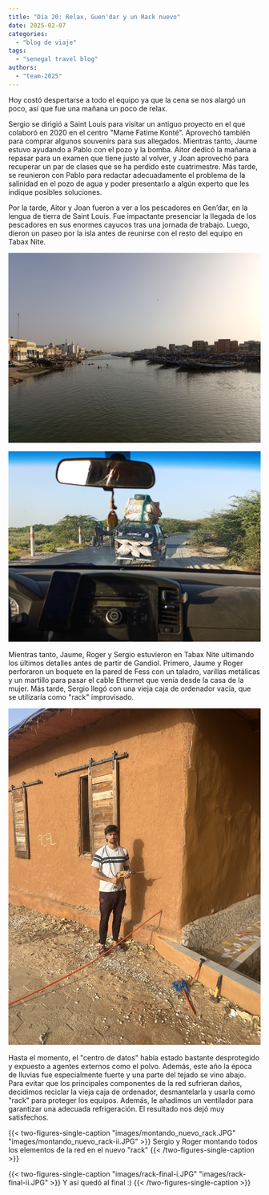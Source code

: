 ```yaml
---
title: "Día 20: Relax, Guen'dar y un Rack nuevo"  
date: 2025-02-07
categories:  
  - "blog de viaje"  
tags:  
  - "senegal travel blog"
authors:  
  - "team-2025"  
---
```


Hoy costó despertarse a todo el equipo ya que la cena se nos alargó un poco, así que fue una mañana un poco de relax.

Sergio se dirigió a Saint Louis para visitar un antiguo proyecto en el que colaboró en 2020 en el centro "Mame Fatime Konté". Aprovechó también para comprar algunos souvenirs para sus allegados. Mientras tanto, Jaume estuvo ayudando a Pablo con el pozo y la bomba. Aitor dedicó la mañana a repasar para un examen que tiene justo al volver, y Joan aprovechó para recuperar un par de clases que se ha perdido este cuatrimestre. Más tarde, se reunieron con Pablo para redactar adecuadamente el problema de la salinidad en el pozo de agua y poder presentarlo a algún experto que les indique posibles soluciones.

Por la tarde, Aitor y Joan fueron a ver a los pescadores en Gen’dar, en la lengua de tierra de Saint Louis. Fue impactante presenciar la llegada de los pescadores en sus enormes cayucos tras una jornada de trabajo. Luego, dieron un paseo por la isla antes de reunirse con el resto del equipo en Tabax Nite.

![Guendar](images/guendar.jpg "Gendar es el barrio donde trabajan los pescadores en Saint Louis")

![Coche con maletero abierto y hasta arriba de sacos](images/coche_petado.jpg "Los coches a veces desafían la ley de la gravedad en Senegal")

Mientras tanto, Jaume, Roger y Sergio estuvieron en Tabax Nite ultimando los últimos detalles antes de partir de Gandiol. Primero, Jaume y Roger perforaron un boquete en la pared de Fess con un taladro, varillas metálicas y un martillo para pasar el cable Ethernet que venía desde la casa de la mujer. Más tarde, Sergio llegó con una vieja caja de ordenador vacía, que se utilizaría como "rack" improvisado.

![Jaume feliz de haber taladrado un boquete para el cable](images/jaume_boquete.JPG "Jaume feliz de haber taladrado un boquete para el cable")

Hasta el momento, el "centro de datos" había estado bastante desprotegido y expuesto a agentes externos como el polvo. Además, este año la época de lluvias fue especialmente fuerte y una parte del tejado se vino abajo. Para evitar que los principales componentes de la red sufrieran daños, decidimos reciclar la vieja caja de ordenador, desmantelarla y usarla como "rack" para proteger los equipos. Además, le añadimos un ventilador para garantizar una adecuada refrigeración. El resultado nos dejó muy satisfechos.

{{< two-figures-single-caption "images/montando_nuevo_rack.JPG" "images/montando_nuevo_rack-ii.JPG" >}}
Sergio y Roger montando todos los elementos de la red en el nuevo "rack"
{{< /two-figures-single-caption >}}

{{< two-figures-single-caption "images/rack-final-i.JPG" "images/rack-final-ii.JPG" >}}
Y así quedó al final :)
{{< /two-figures-single-caption >}}
